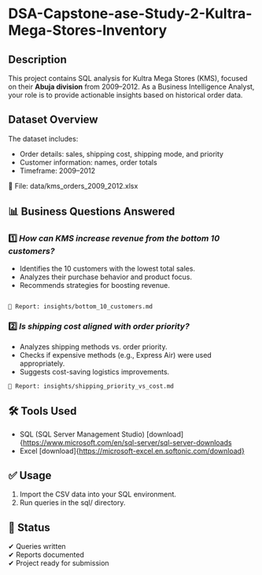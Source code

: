 # DSA-Capstone-ase-Study-2-Kultra-Mega-Stores-Inventory

## Description
This project contains SQL analysis for Kultra Mega Stores (KMS), focused on their **Abuja division** from 2009–2012. As a Business Intelligence Analyst, your role is to provide actionable insights based on historical order data.

## Dataset Overview

The dataset includes:
- Order details: sales, shipping cost, shipping mode, and priority
- Customer information: names, order totals
- Timeframe: 2009–2012

📁 File: data/kms_orders_2009_2012.xlsx

## 📊 Business Questions Answered

### 1️⃣ *How can KMS increase revenue from the bottom 10 customers?*

- Identifies the 10 customers with the lowest total sales.
- Analyzes their purchase behavior and product focus.
- Recommends strategies for boosting revenue.

```
 
📄 Report: insights/bottom_10_customers.md

```

### 2️⃣ *Is shipping cost aligned with order priority?*

- Analyzes shipping methods vs. order priority.
- Checks if expensive methods (e.g., Express Air) were used appropriately.
- Suggests cost-saving logistics improvements.

```📄 SQL: sql/shipping_priority_vs_cost.sql  
📄 Report: insights/shipping_priority_vs_cost.md

```

## 🛠 Tools Used

- SQL (SQL Server Management Studio) [download]{https://www.microsoft.com/en/sql-server/sql-server-downloads
- Excel [download]{https://microsoft-excel.en.softonic.com/download}

## ✅ Usage

1. Import the CSV data into your SQL environment.
2. Run queries in the sql/ directory.


## 📌 Status

✔ Queries written  
✔ Reports documented  
✔ Project ready for submission
